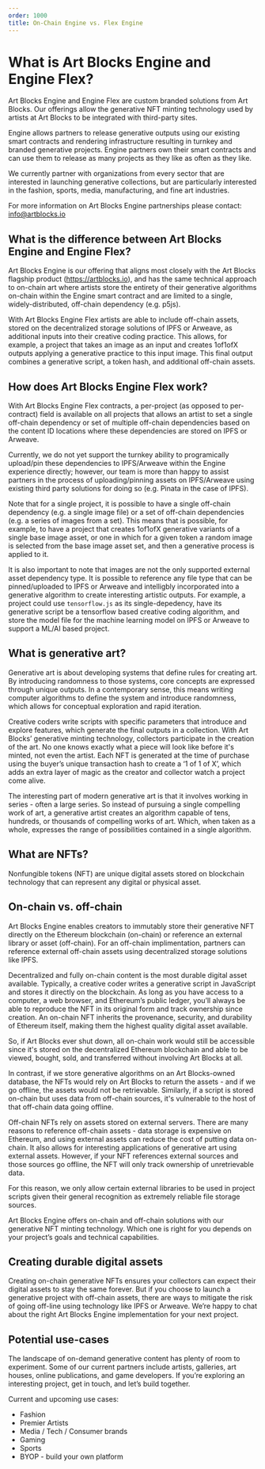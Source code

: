 ```yaml
---
order: 1000
title: On-Chain Engine vs. Flex Engine
---
```

# What is Art Blocks Engine and Engine Flex?
Art Blocks Engine and Engine Flex are custom branded solutions from Art Blocks. Our offerings allow the generative NFT minting technology used by artists at Art Blocks to be integrated with third-party sites. 

Engine allows partners to release generative outputs using our existing smart contracts and rendering infrastructure resulting in turnkey and branded generative projects. Engine partners own their smart contracts and can use them to release as many projects as they like as often as they like.

We currently partner with organizations from every sector that are interested in launching generative collections, but are particularly interested in the fashion, sports, media, manufacturing, and fine art industries.

For more information on Art Blocks Engine partnerships please contact: info@artblocks.io

## What is the difference between Art Blocks Engine and Engine Flex?

Art Blocks Engine is our offering that aligns most closely with the Art Blocks flagship product (https://artblocks.io), and has the same technical approach to on-chain art where artists store the entirety of their generative algorithms on-chain within the Engine smart contract and are limited to a single, widely-distributed, off-chain dependency (e.g. p5js).

With Art Blocks Engine Flex artists are able to include off-chain assets, stored on the decentralized storage solutions of IPFS or Arweave, as additional inputs into their creative coding practice. This allows, for example, a project that takes an image as an input and creates 1of1ofX outputs applying a generative practice to this input image. This final output combines a generative script, a token hash, and additional off-chain assets.

## How does Art Blocks Engine Flex work?

With Art Blocks Engine Flex contracts, a per-project (as opposed to per-contract) field is available on all projects that allows an artist to set a single off-chain dependency or set of multiple off-chain dependencies based on the content ID locations where these dependencies are stored on IPFS or Arweave.

Currently, we do not yet support the turnkey ability to programically upload/pin these dependencies to IPFS/Arweave within the Engine experience directly; however, our team is more than happy to assist partners in the process of uploading/pinning assets on IPFS/Arweave using existing third party solutions for doing so (e.g. Pinata in the case of IPFS).

Note that for a single project, it is possible to have a single off-chain dependency (e.g. a single image file) or a set of off-chain dependencies (e.g. a series of images from a set). This means that is possible, for example, to have a project that creates 1of1ofX generative variants of a single base image asset, or one in which for a given token a random image is selected from the base image asset set, and then a generative process is applied to it. 

It is also important to note that images are not the only supported external asset dependency type. It is possible to reference any file type that can be pinned/uploaded to IPFS or Arweave and intelligbly incorporated into a generative algorithm to create interesting artistic outputs. For example, a project could use `tensorflow.js` as its single-depedency, have its generative script be a tensorflow based creative coding algorithm, and store the model file for the machine learning model on IPFS or Arweave to support a ML/AI based project.

## What is generative art?

Generative art is about developing systems that define rules for creating art. By introducing randomness to those systems, core concepts are expressed through unique outputs. In a contemporary sense, this means writing computer algorithms to define the system and introduce randomness, which allows for conceptual exploration and rapid iteration. 

Creative coders write scripts with specific parameters that introduce and explore features, which generate the final outputs in a collection. With Art Blocks’ generative minting technology, collectors participate in the creation of the art. No one knows exactly what a piece will look like before it's minted, not even the artist. Each NFT is generated at the time of purchase using the buyer’s unique transaction hash to create a ‘1 of 1 of X’, which adds an extra layer of magic as the creator and collector watch a project come alive. 

The interesting part of modern generative art is that it involves working in series - often a large series. So instead of pursuing a single compelling work of art, a generative artist creates an algorithm capable of tens, hundreds, or thousands of compelling works of art. Which, when taken as a whole, expresses the range of possibilities contained in a single algorithm.

## What are NFTs? 
Nonfungible tokens (NFT) are unique digital assets stored on blockchain technology that can represent any digital or physical asset. 

## On-chain vs. off-chain
Art Blocks Engine enables creators to immutably store their generative NFT directly on the Ethereum blockchain (on-chain) or reference an external library or asset (off-chain). For an off-chain implimentation, partners can reference external off-chain assets using decentralized storage solutions like IPFS.

Decentralized and fully on-chain content is the most durable digital asset available. Typically, a creative coder writes a generative script in JavaScript and stores it directly on the blockchain. As long as you have access to a computer, a web browser, and Ethereum’s public ledger, you’ll always be able to reproduce the NFT in its original form and track ownership since creation. An on-chain NFT inherits the provenance, security, and durability of Ethereum itself, making them the highest quality digital asset available.

So, if Art Blocks ever shut down, all on-chain work would still be accessible since it's stored on the decentralized Ethereum blockchain and able to be viewed, bought, sold, and transferred without involving Art Blocks at all.

In contrast, if we store generative algorithms on an Art Blocks-owned database, the NFTs would rely on Art Blocks to return the assets - and if we go offline, the assets would not be retrievable. Similarly, if a script is stored on-chain but uses data from off-chain sources, it's vulnerable to the host of that off-chain data going offline. 

Off-chain NFTs rely on assets stored on external servers. There are many reasons to reference off-chain assets - data storage is expensive on Ethereum, and using external assets can reduce the cost of putting data on-chain. It also allows for interesting applications of generative art using external assets. However, if your NFT references external sources and those sources go offline, the NFT will only track ownership of unretrievable data.  

For this reason, we only allow certain external libraries to be used in project scripts given their general recognition as extremely reliable file storage sources.

Art Blocks Engine offers on-chain and off-chain solutions with our generative NFT minting technology. Which one is right for you depends on your project’s goals and technical capabilities. 

## Creating durable digital assets
Creating on-chain generative NFTs ensures your collectors can expect their digital assets to stay the same forever. But if you choose to launch a generative project with off-chain assets, there are ways to mitigate the risk of going off-line using technology like IPFS or Arweave. We’re happy to chat about the right Art Blocks Engine implementation for your next project.

## Potential use-cases
The landscape of on-demand generative content has plenty of room to experiment. Some of our current partners include artists, galleries, art houses, online publications, and game developers. If you’re exploring an interesting project, get in touch, and let’s build together. 

Current and upcoming use cases: 

- Fashion
- Premier Artists
- Media / Tech / Consumer brands
- Gaming
- Sports
- BYOP - build your own platform
